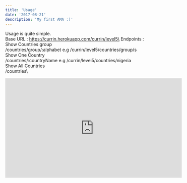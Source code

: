 ```yaml
---
title: 'Usage'
date: '2017-08-21'
description: 'My first AMA :)'
---
```


 Usage is quite simple.\
 Base URL : https://currin.herokuapp.com/currin/level5\
 Endpoints :\
 Show Countries group\
 /countries/group/:alphabet e.g /currin/level5/countries/group/s\
 Show One Country\
 /countries/:countryName     e.g /currin/level5/countries/nigeria\
 Show All Countries\
 /countries\


<iframe width="560" height="315" src="https://www.youtube.com/embed/DXJO3AraeMQ" frameborder="0" allow="accelerometer; autoplay; encrypted-media; gyroscope; picture-in-picture" allowfullscreen></iframe>
